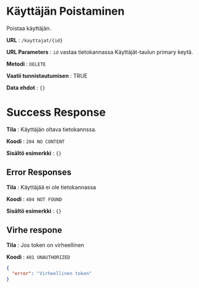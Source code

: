 # Käyttäjän Poistaminen

Poistaa käyttäjän.

**URL** : `/kayttajat/{id}`

**URL Parameters** : `id` vastaa tietokannassa Käyttäjät-taulun primary keytä.

**Metodi** : `DELETE`

**Vaatii tunnistautumisen** : TRUE

**Data ehdot** : `{}`

# Success Response

**Tila** : Käyttäjän oltava tietokannssa.

**Koodi** : `204 NO CONTENT`

**Sisältö esimerkki** : `{}`

## Error Responses

**Tila** : Käyttäjää ei ole tietokannassa

**Koodi** : `404 NOT FOUND`

**Sisältö esimerkki** : `{}`

## Virhe respone

**Tila** : Jos token on virheellinen

**Koodi** : `401 UNAUTHORIZED`

```json
{
  "error": "Virheellinen token"
}
```